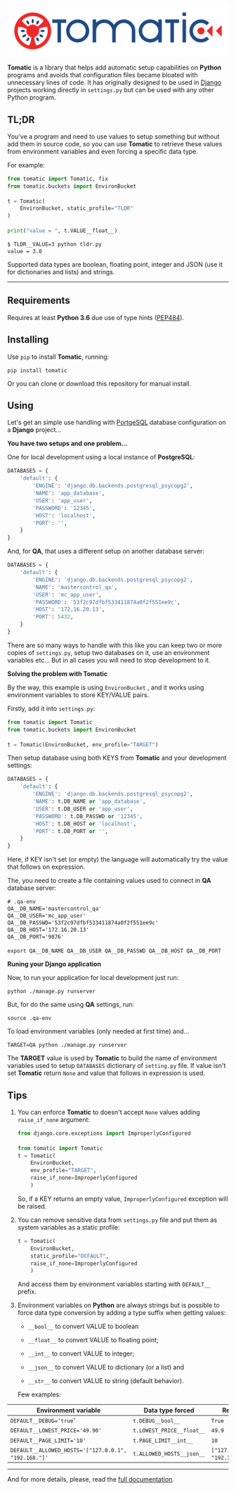 ![Tomatic logo](tomatic_logo.png)

**Tomatic** is a library that helps add automatic setup capabilities on **Python** programs and avoids that configuration files became bloated with unnecessary lines of code. It has originally designed to be used in [Django](https://www.djangoproject.com/) projects working directly in `settings.py` but can be used with any other Python program.

TL;DR
--
You've a program and need to use values to setup something but without add them in source code, so you can use **Tomatic** to retrieve these values from environment variables and even forcing a specific data type.

For example:

``` python
from tomatic import Tomatic, fix
from tomatic.buckets import EnvironBucket

t = Tomatic(
    EnvironBucket, static_profile="TLDR"
)

print("value = ", t.VALUE__float__)
```

``` console
$ TLDR__VALUE=3 python tldr.py
value = 3.0
```

Supported data types are boolean, floating point, integer and JSON (use it for dictionaries and lists) and strings.

---


Requirements
--
Requires at least **Python 3.6** due use of type hints ([PEP484](https://www.python.org/dev/peps/pep-0484/)).

Installing
--
Use `pip` to install **Tomatic**, running:

``` shell
pip install tomatic
```

Or you can clone or download this repository for manual install.

Using
--

Let's get an simple use handling with [PortgeSQL](https://www.postgresql.org/) database configuration on a **Django** project...

**You have two setups and one problem...**

One for local development using a local instance of **PostgreSQL**:

``` python
DATABASES = {
    'default': {
        'ENGINE': 'django.db.backends.postgresql_psycopg2',
        'NAME': 'app_database',
        'USER': 'app_user',
        'PASSWORD': '12345',
        'HOST': 'localhost',
        'PORT': '',
    }
}
```

And, for **QA**, that uses a different setup on another database server:


``` python
DATABASES = {
    'default': {
        'ENGINE': 'django.db.backends.postgresql_psycopg2',
        'NAME': 'mastercontrol_qa',
        'USER': 'mc_app_user',
        'PASSWORD': '53f2c97dfbf533411874a0f2f551ee9c',
        'HOST': '172,16.20.13',
        'PORT': 5432,
    }
}
```

There are so many ways to handle with this like you can keep two or more copies of `settings.py`, setup two databases on it, use an environment variables etc... But in all cases you will need to stop development to it.

**Solving the problem with Tomatic**

By the way, this example is using `EnvironBucket` , and it works using environment variables to store KEY/VALUE pairs.

Firstly, add it into `settings.py`:

``` python
from tomatic import Tomatic
from tomatic.buckets import EnvironBucket

t = Tomatic(EnvironBucket, env_profile="TARGET")
```
Then setup database using both KEYS from **Tomatic** and your development settings:

``` python
DATABASES = {
    'default': {
        'ENGINE': 'django.db.backends.postgresql_psycopg2',
        'NAME': t.DB_NAME or 'app_database',
        'USER': t.DB_USER or 'app_user',
        'PASSWORD': t.DB_PASSWD or '12345',
        'HOST': t.DB_HOST or 'localhost',
        'PORT': t.DB_PORT or '',
    }
}
```

Here, if KEY isn't set (or empty) the language will automatically try the value that follows on expression.

The, you need to create a file containing values used to connect in **QA** database server:

``` shell
# .qa-env
QA__DB_NAME='mastercontrol_qa'
QA__DB_USER='mc_app_user'
QA__DB_PASSWD='53f2c97dfbf533411874a0f2f551ee9c'
QA__DB_HOST='172.16.20.13'
QA__DB_PORT='9876'

export QA__DB_NAME QA__DB_USER QA__DB_PASSWD QA__DB_HOST QA__DB_PORT
```

**Runing your Django application**

Now, to run your application for local development just run:

``` shell
python ./manage.py runserver
```

But, for do the same using **QA** settings, run:

``` shell
source .qa-env
```
To load environment variables (only needed at first time) and...

``` shell
TARGET=QA python ./manage.py runserver
```

The **TARGET** value is used by **Tomatic** to build the name of environment variables used to setup `DATABASES` dictionary of `setting.py` file. If value isn't set **Tomatic** return `None` and value that follows in expression is used.

Tips
--
1. You can enforce **Tomatic**  to doesn't accept `None` values adding `raise_if_none` argument:

    ``` python
    from django.core.exceptions import ImproperlyConfigured 

    from tomatic import Tomatic
    t = Tomatic(
        EnvironBucket,
        env_profile="TARGET",
        raise_if_none=ImproperlyConfigured
        )            
    ```
	So, if a KEY returns an empty value, `ImproperlyConfigured` exception will be raised.
	
2. You can remove sensitive data from `settings.py` file and put them as system variables as a static profile:
	``` python    
    t = Tomatic(
        EnvironBucket,
        static_profile="DEFAULT",
        raise_if_none=ImproperlyConfigured
        )
	```
	And access them by environment variables starting with `DEFAULT__` prefix.

3. Environment variables on **Python** are always strings but is possible to force data type conversion by adding a type suffix when getting values:

    * `__bool__` to convert VALUE to boolean
    
    * `__float__` to convert VALUE to floating point;
    
    * `__int__` to convert VALUE to integer;
    
    * `__json__` to convert VALUE to dictionary (or a list) and
    
    * `__str__` to convert VALUE to string (default behavior).
    
	Few examples:

| Environment variable | Data type forced | Result |
| --------------------- | ------------------ | ------ |
| `DEFAULT__DEBUG='true`' | `t.DEBUG__bool__`  | `True` |
| `DEFAULT__LOWEST_PRICE='49.90'` | `t.LOWEST_PRICE__float__` | `49.9` |
| `DEFAULT__PAGE_LIMIT='10'` | `t.PAGE_LIMIT__int__ `| `10` |
| `DEFAULT__ALLOWED_HOSTS='["127.0.0.1", "192.168."]'` | `t.ALLOWED_HOSTS__json__` | `["127.0.0.1", "192.168.",]` |

---
And for more details, please, read the [full documentation](https://plainspooky.github.io/tomatic/index.html).
